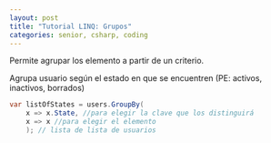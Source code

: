 ```yaml
---
layout: post
title: "Tutorial LINQ: Grupos"
categories: senior, csharp, coding
---
```


Permite agrupar los elemento a partir<!--more--> de un criterio.

Agrupa usuario según el estado en que se encuentren (PE: activos, inactivos, borrados)

```csharp
var listOfStates = users.GroupBy(
    x => x.State, //para elegir la clave que los distinguirá
    x => x //para elegir el elemento
    ); // lista de lista de usuarios
```
